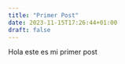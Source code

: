 ```yaml
---
title: "Primer Post"
date: 2023-11-15T17:26:44+01:00
draft: false
---
```


Hola este es mi primer post